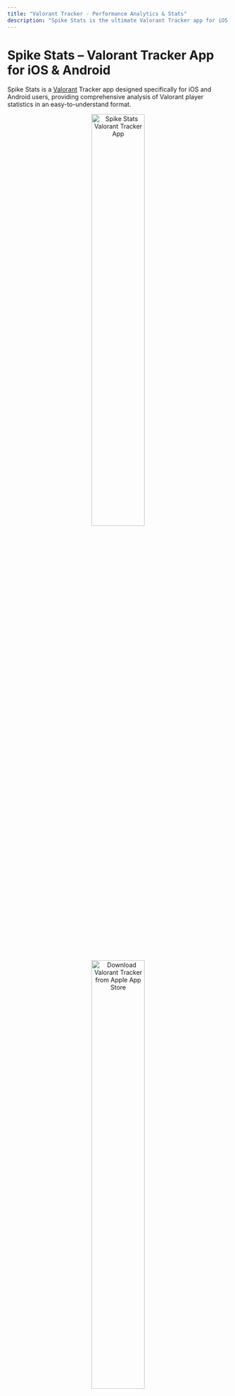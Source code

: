 ```yaml
---
title: "Valorant Tracker - Performance Analytics & Stats"
description: "Spike Stats is the ultimate Valorant Tracker app for iOS & Android. Analyze detailed Valorant stats, match history, agent & weapon data, and more to elevate your gameplay."
---
```


# Spike Stats – Valorant Tracker App for iOS & Android

Spike Stats is a <a href="https://playvalorant.com/">Valorant</a> Tracker app designed specifically for iOS and Android users, providing comprehensive analysis of Valorant player statistics in an easy-to-understand format.

<p align="center"><a href="screenshots/spike-stats-valorant-tracker-app.png"><img src="screenshots/spike-stats-valorant-tracker-app.png" alt="Spike Stats Valorant Tracker App" width="49%" height="49%"/></a></p>

<p align="center"><a href="https://apps.apple.com/us/app/spike-stats-for-valorant/id1541123839"><img src="images/apple_app_store_badge.png" alt="Download Valorant Tracker from Apple App Store" width="49%" height="50%"/></a>
</p><p align="center"><a href="https://play.google.com/store/apps/details?id=crocusgames.com.spikestats"><img src="images/google-play-badge.png" alt="Download Valorant Tracker from Google Play" width="50%" height="50%"/></a></p>

## Valorant Performance Tracking with Graphs

Spike Stats helps Valorant players track their profile, match history, and game statistics. Leveraging official Valorant API data, Spike Stats provides insightful metrics, averages, and trends displayed as intuitive graphs to enhance your gameplay. [Explore your Match History & Performance Graphs →](/features/match-history)

[![Valorant Tracker Performance Graph 1](screenshots/valorant-tracker-performance-graph-1.png){:height=49%" width="49%"}](screenshots/valorant-tracker-performance-graph-1.png)
[![Valorant Tracker Performance Graph 2](screenshots/valorant-tracker-performance-graph-2.png){:height=49%" width="49%"}](screenshots/valorant-tracker-performance-graph-2.png)

## Detailed Valorant Match Analysis

Spike Stats gives you detailed analytics for every Valorant match you complete, including map details, medals earned, comprehensive KDA breakdowns, kills per weapon type, KAST percentages, round-by-round insights, and more, empowering you to understand and improve your gameplay. [Dive into your Match Details & Round Analysis →](/features/match-analysis)

[![Valorant Tracker Match Details](screenshots/valorant-tracker-match-details.png){:height=49%" width="49%"}](screenshots/valorant-tracker-match-details.png)
[![Detailed Match Analysis Valorant Tracker](screenshots/valorant-tracker-match-analysis.png){:height=49%" width="49%"}](screenshots/valorant-tracker-match-analysis.png)

## Valorant Coach – Your AI-Powered Valorant Assistant

Review your Valorant matches using Spike Stats' personalized Valorant Coach. Get custom gameplay recommendations, analyze your stats deeply, and elevate your skills effectively. [Get personalized insights from the AI Valorant Coach →](/features/valorant-coach)

[![Valorant Coach AI Analysis](screenshots/valorant-coach-ai-analysis.png){:height=49%" width="49%"}](screenshots/valorant-coach-ai-analysis.png)
[![AI Valorant Coach Tips](screenshots/ai-valorant-coach-tips.png){:height=49%" width="49%"}](screenshots/ai-valorant-coach-tips.png)

## Detailed Agent & Weapon Stats

Spike Stats tracks your performance for every Valorant agent, displaying key metrics like win rate and KDA. Easily sort and filter agent stats by role. Additionally, the app records accuracy and effectiveness for all Valorant weapons, including kills, kills per round, damage per round, and shot accuracy, sortable and filterable by weapon type. [View your Agent & Weapon Stats →](/features/agent-weapon-stats)

[![Valorant Agent Stats Tracker](screenshots/valorant-agent-stats-tracker.png){:height=49%" width="49%"}](screenshots/valorant-agent-stats-tracker.png)
[![Weapon Stats Valorant Tracker](screenshots/weapon-stats-valorant-tracker.png){:height=49%" width="49%"}](screenshots/weapon-stats-valorant-tracker.png)

## Valorant Overview & Leaderboards

Get a quick summary of your recent matches, overall win rates by mode and map, attacker/defender performance, and essential statistics like KDA and KAST. Spike Stats also features comprehensive leaderboards to compare your performance across various Valorant metrics. [Track your Valorant Overview & Leaderboards →](/features/account-overview-leaderboard)

[![Valorant Tracker Overview](screenshots/valorant-tracker-overview-page.png){:height=49%" width="49%"}](screenshots/valorant-tracker-overview-page.png)
[![Valorant Tracker Leaderboard](screenshots/valorant-tracker-leaderboard.png){:height=49%" width="49%"}](screenshots/valorant-tracker-leaderboard.png)

## Player Search & Multi-language Support

Search any Valorant player's stats quickly using their game name and tagline. [Look up Valorant players and track their stats →](/features/player-search)

Spike Stats makes Valorant tracking easy for players worldwide with full localization in 11 languages, including English, German, Spanish, French, Portuguese, Turkish, Thai, Vietnamese, Japanese, Korean, and Traditional Chinese.

[![Player Search Feature Valorant Tracker](screenshots/player-search-feature-valorant-tracker.png){:height=49%" width="49%"}](screenshots/player-search-feature-valorant-tracker.png)
[![Valorant Tracker Multilanguage Support](screenshots/valorant-tracker-multilanguage-support.png){:height=49%" width="49%"}](screenshots/valorant-tracker-multilanguage-support.png)

## Multi-Platform Valorant Tracker

Spike Stats is available for download on both the Apple App Store and Google Play, making it the ideal Valorant Tracker app for both iOS and Android gamers.

## Is Spike Stats Safe?

Spike Stats uses <a href="https://support-developer.riotgames.com/hc/en-us/articles/22801670382739-RSO-Riot-Sign-On">Riot Sign on (RSO)</a>, Riot Games’ official authentication method. It exclusively accesses data via the official <a href="https://www.riotgames.com/en/DevRel/valorant-api-launch">Valorant API</a>, ensuring your information remains secure and confidential.

## Download Spike Stats – The Best Valorant Tracker

- [Download Spike Stats on Apple App Store](https://apps.apple.com/us/app/spike-stats-for-valorant/id1541123839)  
- [Download Spike Stats on Google Play](https://play.google.com/store/apps/details?id=crocusgames.com.spikestats)

## About Us

We specialize in developing high-quality companion apps designed to enrich gaming experiences for popular games like Destiny 2 and Valorant. Our apps have collectively reached thousands of dedicated gamers worldwide.

#### Our Other Apps

* The Vault: Item Manager [iOS](https://apps.apple.com/us/app/vault-manager-for-destiny-2/id1330143510) [Android](https://play.google.com/store/apps/details?id=com.crocusgames.destinyinventorymanager&hl=en)
* Xur Alert [iOS](https://apps.apple.com/us/app/where-is-xur-for-destiny-2/id955286784) [Android](https://play.google.com/store/apps/details?id=com.crocusgames.whereisxur&hl=en)

#### Contact Us
* [Join Official Spike Stats Discord Server](https://discord.gg/UEcuWArhny)
* [Follow on X](https://twitter.com/SpikeStats)
* [Send an E-mail](mailto:crocusgames@gmail.com)

### Legal

Spike Stats isn't endorsed by Riot Games and doesn't reflect the views or opinions of Riot Games or anyone officially involved in producing or managing Riot Games properties. Riot Games, and all associated properties are trademarks or registered trademarks of Riot Games, Inc.
